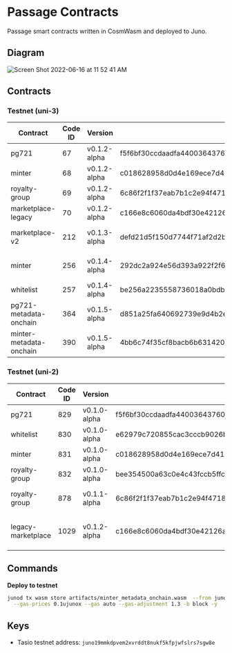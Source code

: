 # Passage Contracts

Passage smart contracts written in CosmWasm and deployed to Juno.

## Diagram

![Screen Shot 2022-06-16 at 11 52 41 AM](https://user-images.githubusercontent.com/6496257/174113657-dbe6819a-bee7-401f-b9ff-b95049d3ea26.png)

## Contracts

### Testnet (uni-3)

| Contract                | Code ID | Version      | Checksum                                                         | Notes                            |
| ----------------------- | ------- | ------------ | ---------------------------------------------------------------- | -------------------------------- |
| pg721                   | 67      | v0.1.2-alpha | f5f6bf30ccdaadfa440036437600ac3a98999cc4707f20a2b1e80842563e4384 |                                  |
| minter                  | 68      | v0.1.2-alpha | c018628958d0d4e169ece7d415eda4840a29a8a7ddde0ea1f62153cd72a764e4 |                                  |
| royalty-group           | 69      | v0.1.2-alpha | 6c86f2f1f37eab7b1c2e94f4718e4f8449e5d094f5b8dbb5a96f6c2f000e45ba |                                  |
| marketplace-legacy      | 70      | v0.1.2-alpha | c166e8c6060da4bdf30e42126afc3c08128f59fca65ba73c1c70400284a5145e |                                  |
| marketplace-v2          | 212     | v0.1.3-alpha | defd21d5f150d7744f71af2d2b934171968bc5b7f8396ea9041acd71e4fc9012 | Initial marketplace-v2 deploy    |
| minter                  | 256     | v0.1.4-alpha | 292dc2a924e56d393a922f2f694503863293f2f173896fa0afd2b42b4ef53a11 | Generates pseudorandom token ids |
| whitelist               | 257     | v0.1.4-alpha | be256a2235558736018a0bdb4ee9d5c80bf2a73f4411e29be771debe6c6b1c58 |                                  |
| pg721-metadata-onchain  | 364     | v0.1.5-alpha | d851a25fa640692739e9d4b2e255905b3e6414e00232a134438081ca497aef74 |                                  |
| minter-metadata-onchain | 390     | v0.1.5-alpha | 4bb6c74f35cf8bacb6b631420578032b1abdddacc0bb557f20ebbcbefb9f5d8f |                                  |

### Testnet (uni-2)

| Contract           | Code ID | Version      | Checksum                                                         | Notes                                   |
| ------------------ | ------- | ------------ | ---------------------------------------------------------------- | --------------------------------------- |
| pg721              | 829     | v0.1.0-alpha | f5f6bf30ccdaadfa440036437600ac3a98999cc4707f20a2b1e80842563e4384 |                                         |
| whitelist          | 830     | v0.1.0-alpha | e62979c720855cac3cccb9026beaee806490a2655e17a3d88febfdd441d30297 |                                         |
| minter             | 831     | v0.1.0-alpha | c018628958d0d4e169ece7d415eda4840a29a8a7ddde0ea1f62153cd72a764e4 |                                         |
| royalty-group      | 832     | v0.1.0-alpha | bee354500a63c0e4c43fccb5ffc2a83e62da08f32af40c7e7b010d24817d7ae0 |                                         |
| royalty-group      | 878     | v0.1.1-alpha | 6c86f2f1f37eab7b1c2e94f4718e4f8449e5d094f5b8dbb5a96f6c2f000e45ba | reworked distribute method              |
| legacy-marketplace | 1029    | v0.1.2-alpha | c166e8c6060da4bdf30e42126afc3c08128f59fca65ba73c1c70400284a5145e | includes admin NFT registration bug fix |

## Commands

**Deploy to testnet**

```bash
junod tx wasm store artifacts/minter_metadata_onchain.wasm  --from juno19mmkdpvem2xvrddt8nukf5kfpjwfslrs7sgw8e --chain-id=uni-3 \
  --gas-prices 0.1ujunox --gas auto --gas-adjustment 1.3 -b block -y
```

## Keys

- Tasio testnet address: `juno19mmkdpvem2xvrddt8nukf5kfpjwfslrs7sgw8e`
